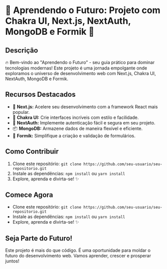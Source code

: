 # 🚀 Aprendendo o Futuro: Projeto com Chakra UI, Next.js, NextAuth, MongoDB e Formik 🚀

## Descrição

🔥 Bem-vindo ao "Aprendendo o Futuro" - seu guia prático para dominar tecnologias modernas! Este projeto é uma jornada empolgante onde exploramos o universo de desenvolvimento web com Next.js, Chakra UI, NextAuth, MongoDB e Formik.

## Recursos Destacados

- 🚀 **Next.js:** Acelere seu desenvolvimento com a framework React mais popular.
- 🎨 **Chakra UI:** Crie interfaces incríveis com estilo e facilidade.
- 🔐 **NextAuth:** Implemente autenticação fácil e segura em seu projeto.
- 📦 **MongoDB:** Armazene dados de maneira flexível e eficiente.
- 📝 **Formik:** Simplifique a criação e validação de formulários.

## Como Contribuir

1. Clone este repositório: `git clone https://github.com/seu-usuario/seu-repositorio.git`
2. Instale as dependências: `npm install` ou `yarn install`
3. Explore, aprenda e divirta-se! ✨

## Comece Agora

- Clone este repositório: `git clone https://github.com/seu-usuario/seu-repositorio.git`
- Instale as dependências: `npm install` ou `yarn install`
- Explore, aprenda e divirta-se! ✨

## Seja Parte do Futuro!

Este projeto é mais do que código. É uma oportunidade para moldar o futuro do desenvolvimento web. Vamos aprender, crescer e prosperar juntos!
